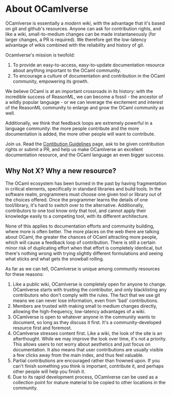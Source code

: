 # About OCamlverse

OCamlverse is essentially a *modern wiki*, with the advantage that it's based on git and github's resources. Anyone can ask for contribution rights, and like a wiki, small-to-medium changes can be made instantaneously (for larger changes, a PR is required). We therefore get the low-latency advantage of wikis combined with the reliability and history of git.

Ocamlverse's mission is twofold:

1. To provide an easy-to-access, easy-to-update documentation resource about anything important to the OCaml community.
2. To encourage a culture of documentation and contribution in the OCaml community, empowering its growth.

We believe OCaml is at an important crossroads in its history: with the incredible success of ReasonML, we can become a fossil - the ancestor of a wildly popular language - or we can leverage the excitement and interest of the ReasonML community to enlarge and grow the OCaml community as well.

Additionally, we think that feedback loops are extremely powerful in a language community: the more people contribute and the more documentation is added, the more other people will want to contribute.

Join us. Read the [Contibution Guidelines](contrib.md) page, ask to be given contribution rights or submit a PR, and help us make OCamlverse an excellent documentation resource, and the OCaml language an even bigger success.

## Why Not X? Why a new resource?

The OCaml ecosystem has been burned in the past by having fragmentation in critical elements, specifically in standard libraries and build tools. In the software realm, programmers must choose one given tool or library out of the choices offered. Once the programmer learns the details of one tool/library, it's hard to switch over to the alternative. Additionally, contributors to one tool know only that tool, and cannot apply their knowledge easily to a competing tool, with its different architecture.

None of this applies to documentation efforts and community building, where more is often better. The more places on the web there are talking about OCaml, the greater the chances of OCaml attracting more people, which will cause a feedback loop of contribution. There is still a certain minor risk of duplicating effort when that effort is completely identical, but there's nothing wrong with trying slightly different formulations and seeing what sticks and what gets the snowball rolling.

As far as we can tell, OCamlverse is unique among community resources for these reasons:

1. Like a public wiki, OCamlverse is completely open for anyone to change. OCamlverse starts with trusting the contributor, and only blacklisting any contributors who don't comply with the rules. The fact that we use git means we can never lose information, even from 'bad' contributions.
2. Members are trusted with making small to medium changes directly, allowing the high-frequency, low-latency advantages of a wiki.
3. OCamlverse is open to whatever anyone in the community wants to document, so long as they discuss it first. It's a community-developed resource first and foremost.
4. OCamlverse stresses content first. Like a wiki, the look of the site is an afterthought. While we may improve the look over time, it's not a priority. This allows users to not worry about aesthetics and just focus on documentation. It also means that user contributions are usually visible a few clicks away from the main index, and thus feel valuable.
5. Partial contributions are encouraged rather than frowned upon. If you can't finish something you think is important, contribute it, and perhaps other people will help you finish it.
6. Due to its rapid development process, OCamlverse can be used as a collection point for mature material to be copied to other locations in the community.
